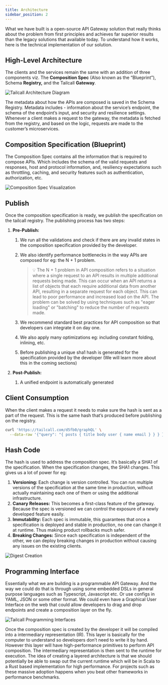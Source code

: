 ```yaml
---
title: Architecture
sidebar_position: 2
---
```


What we have built is a open-source API Gateway solution that really thinks about the problem from first principles and achieves far superior results than the legacy solutions that available today. To understand how it works, here is the technical implementation of our solution.

## High-Level Architecture

The clients and the services remain the same with an addition of three components viz. The **Composition Spec** (Also known as the “Blueprint”), Schema **Registry,** and the Tailcall **Gateway**.

![Tailcall Architecture Diagram](/img/tailcall-architecture.png)

The metadata about how the APIs are composed is saved in the Schema Registry. Metadata includes - information about the service’s endpoint, the schema of the endpoint’s input, and security and resilience settings. Whenever a client makes a request to the gateway, the metadata is fetched from the registry, and based on the logic, requests are made to the customer’s microservices.

## Composition Specification (Blueprint)

The Composition Spec contains all the information that is required to compose APIs. Which includes the schema of the valid requests and responses, host and protocol information, and, resiliency expectations such as throttling, caching, and security features such as authentication, authorization, etc.

![Composition Spec Visualization](/img/tailcall-blueprint.png)

## Publish

Once the composition specification is ready, we publish the specification on the tailcall registry. The publishing process has two steps:

1. **Pre-Publish:**

   1. We run all the validations and check if there are any invalid states in the composition specification provided by the developer.
   2. We also identify performance bottlenecks in the way APIs are composed for eg: the N + 1 problem.

      > 💡 The N + 1 problem in API composition refers to a situation where a single request to an API results in multiple additional requests being made. This can occur when an API returns a list of objects that each require additional data from another API, resulting in a separate request for each object. This can lead to poor performance and increased load on the API. The problem can be solved by using techniques such as "eager loading" or "batching" to reduce the number of requests made.

   3. We recommend standard best practices for API composition so that developers can integrate it on day one.
   4. We also apply many optimizations eg: including constant folding, inlining, etc.
   5. Before publishing a unique sha1 hash is generated for the specification provided by the developer (We will learn more about this in the coming sections)

2. **Post-Publish:**

   1. A unified endpoint is automatically generated

## Client Consumption

When the client makes a request it needs to make sure the hash is sent as a part of the request. This is the same hash that’s produced before publishing on the registry.

```bash
curl 'https://tailcall.com/d5fb0/graphQL' \
  --data-raw '{"query": "{ posts { title body user { name email } } } }"}'
```

## Hash Code

The hash is used to address the composition spec. It’s basically a SHA1 of the specification. When the specification changes, the SHA1 changes. This gives us a lot of power for eg:

1. **Versioning:** Each change is version controlled. You can run multiple versions of the specification at the same time in production, without actually maintaining each one of them or using the additional infrastructure.
2. **Canary Releases:** This becomes a first-class feature of the gateway. Because the spec is versioned we can control the exposure of a newly developed feature easily.
3. **Immutability:** Each spec is immutable, this guarantees that once a specification is deployed and stable in production, no one can change it at runtime. Thus making product rollbacks much safer.
4. **Breaking Changes:** Since each specification is independent of the other, we can deploy breaking changes in production without causing any issues on the existing clients.

![Digest Creation](/img/tailcall-digest.png)

## Programming Interface

Essentially what we are building is a programmable API Gateway. And the way we could do that is through using some embedded DSLs in general purpose languages such as Typescript, Javascript etc. Or use configs in YAML, JSON or some other format. We could even have a Graphical User Interface on the web that could allow developers to drag and drop endpoints and create a composition layer on the fly.

![Tailcall Programming Interfaces](/img/tailcall-interface.png)

Once the composition spec is created by the developer it will be compiled into a intermediary representation (IR). This layer is basically for the computer to understand so developers don’t need to write it by hand. However this layer will have high-performance primitives to perform API composition. The intermediary representation is then sent to the runtime for execution. The idea of creating a layered architecture is that we should potentially be able to swap out the current runtime which will be in Scala to a Rust based implementation for high performance. For projects such as these massive adoption happens when you beat other frameworks in performance benchmarks.
